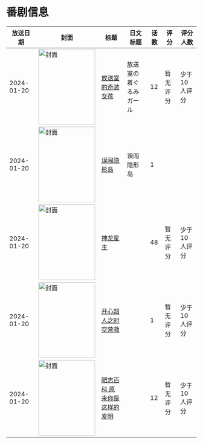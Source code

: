 # 番剧信息

|放送日期|封面|标题|日文标题|话数|评分|评分人数|
|---|---|---|---|---|---|---|
|2024-01-20|<img src="https://lain.bgm.tv/pic/cover/c/5f/59/488262_GWz4P.jpg" alt="封面" style="width:150px;height:200px;object-fit:cover;">|[放送室的奇装女孩](https://bangumi.tv/subject/488262)|放送室の着ぐるみガール|12|暂无评分|少于10人评分|
|2024-01-20|<img src="https://lain.bgm.tv/pic/cover/c/93/e2/475317_3A353.jpg" alt="封面" style="width:150px;height:200px;object-fit:cover;">|[误闯隐形岛](https://bangumi.tv/subject/475317)|误闯隐形岛|1|||
|2024-01-20|<img src="https://lain.bgm.tv/pic/cover/c/d5/61/475526_pYqW6.jpg" alt="封面" style="width:150px;height:200px;object-fit:cover;">|[神龙星主](https://bangumi.tv/subject/475526)||48|暂无评分|少于10人评分|
|2024-01-20|<img src="https://lain.bgm.tv/pic/cover/c/4c/fd/442116_pBzvy.jpg" alt="封面" style="width:150px;height:200px;object-fit:cover;">|[开心超人之时空营救](https://bangumi.tv/subject/442116)||1|暂无评分|少于10人评分|
|2024-01-20|<img src="https://lain.bgm.tv/pic/cover/c/f1/a1/471778_U392W.jpg" alt="封面" style="width:150px;height:200px;object-fit:cover;">|[肥志百科 原来你是这样的发明](https://bangumi.tv/subject/471778)||12|暂无评分|少于10人评分|
